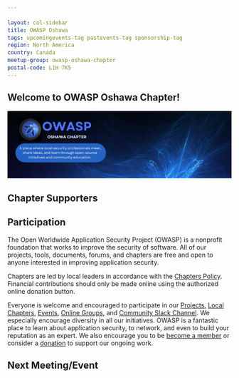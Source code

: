 ```yaml
---

layout: col-sidebar
title: OWASP Oshawa
tags: upcomingevents-tag pastevents-tag sponsorship-tag
region: North America
country: Canada
meetup-group: owasp-oshawa-chapter
postal-code: L1H 7K5
---
```

## Welcome to OWASP Oshawa Chapter\!<br/> 

![OWASP Oshawa Image](assets/images/Owasp-Banner.png?raw=true)


## Chapter Supporters


## Participation
The Open Worldwide Application Security Project (OWASP) is a nonprofit foundation that works to improve the security of software. All of our projects, tools, documents, forums, and chapters are free and open to anyone interested in improving application security. 

Chapters are led by local leaders in accordance with the [Chapters Policy](/www-policy/operational/chapters). Financial contributions should only be made online using the authorized online donation button. 

Everyone is welcome and encouraged to participate in our [Projects](/projects/), [Local Chapters](/chapters/), [Events](/events/), [Online Groups](https://groups.google.com/a/owasp.com/), and [Community Slack Channel](https://owasp.slack.com/). We especially encourage diversity in all our initiatives. OWASP is a fantastic place to learn about application security, to network, and even to build your reputation as an expert. We also encourage you to be [become a member](/membership/) or consider a [donation](/donate/) to support our ongoing work.

Next Meeting/Event <!-- You should keep this section as it will populate your meetup events -->
---------------------

